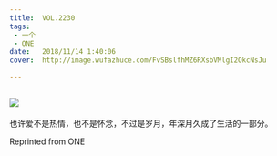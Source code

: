 ```yaml
---
title:	VOL.2230
tags:
 - 一个
 - ONE
date:	2018/11/14 1:40:06
cover:	http://image.wufazhuce.com/FvSBslfhMZ6RXsbVMlgI2OkcNsJu

---
```

![](http://image.wufazhuce.com/FvSBslfhMZ6RXsbVMlgI2OkcNsJu)
---

也许爱不是热情，也不是怀念，不过是岁月，年深月久成了生活的一部分。
 
Reprinted from ONE
